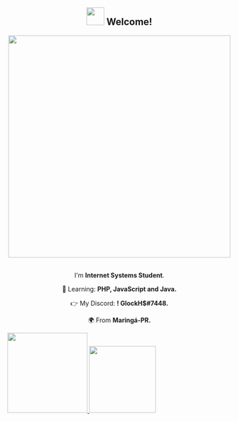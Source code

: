 <span align="center">

## <img src="https://i.imgur.com/0hdZ65D.gif" width="40px"> Welcome!</h2>

</span>

<div align="center">

<img src="https://www.mygo.ge/uploads/blog/1584023795.jpg" width="500px" />

</div>

<br>
<p align="center">
  I'm <strong>Internet Systems Student</strong>.<br />

<p align="center">
  🚀  Learning: <strong>PHP, JavaScript and Java.</strong>
</p>

<p align="center">
  👉 My Discord: <strong> ! GlockH$#7448.</strong>
</p>

<p align="center">
  🌍 From <strong>Maringá-PR.</strong>
</p>

 <div>
  <a href="https://github.com/eubrunodev">
  <img height="180em" src="https://github-readme-stats.vercel.app/api?username=eubrunodev&show_icons=true&theme=tokyonight&include_all_commits=true&count_private=true"/>
     <img height="150em" src="https://github-readme-stats.vercel.app/api/top-langs/?username=eubrunodev&layout=compact&langs_count=7&theme=tokyonight"/>
</div>
